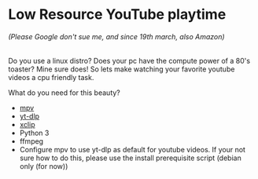 # Low Resource YouTube playtime
###### (Please Google don't sue me, and since 19th march, also Amazon)

Do you use a linux distro? Does your pc have the compute power of a 80's toaster? Mine sure does! So lets make watching your favorite youtube videos a cpu friendly task.

What do you need for this beauty?
- [mpv](https://mpv.io/)
- [yt-dlp](https://github.com/yt-dlp/yt-dlp)
- [xclip](https://github.com/astrand/xclip)
- Python 3
- ffmpeg
- Configure mpv to use yt-dlp as default for youtube videos. If your not sure how to do this, please use the install prerequisite script (debian only (for now))